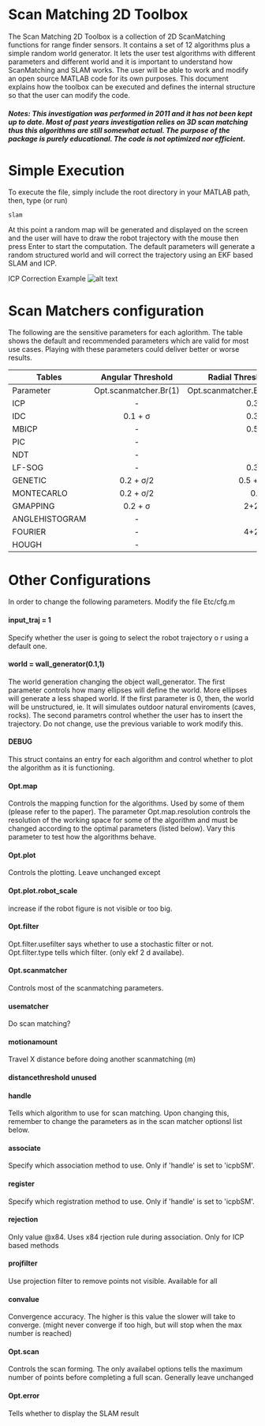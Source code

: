 # Scan Matching 2D Toolbox

The Scan Matching 2D Toolbox is a collection of 2D ScanMatching functions for range finder sensors.
It contains a set of 12 algorithms plus a simple random world generator.
It lets the user test algorithms with different parameters and different world and it is important to
understand how ScanMatching and SLAM works. The user will be able to work and modify an open
source MATLAB code for its own purposes. This document explains how the toolbox can be executed
and defines the internal structure so that the user can modify the code.

##### Notes: This investigation was performed in 2011 and it has not been kept up to date. Most of past years investigation relies on 3D scan matching thus this algorithms are still somewhat actual. The purpose of the package is purely educational. The code is not optimized nor efficient.

# Simple Execution

To execute the file, simply include the root directory in your MATLAB path, then, type (or run)

```
slam
```

At this point a random map will be generated
and displayed on the screen and the user will
have to draw the robot trajectory with the
mouse then press Enter to start the
computation. The default parameters will
generate a random structured world and will
correct the trajectory using an EKF based
SLAM and ICP.

ICP Correction Example
![alt text](https://github.com/szandara/2DScanMatching_SLAM/blob/master/icp.gif "ICP Scan Correction example")

# Scan Matchers configuration
The following are the sensitive parameters for each aglorithm. The table shows the default and recommended parameters which are valid for most use cases. Playing with these parameters could deliver better or worse results.

| Tables        | Angular Threshold           | Radial Threshold  | Grid Resolution  | Min. Iterations  |
| ------------- |:-------------:| -----:|-----:|-----:|
| Parameter      | Opt.scanmatcher.Br(1) | Opt.scanmatcher.Br(2) | Opt.map.resolution | Opt.scanmatcher.niterconv
| ICP     | -      |   0.3 + σ | - | 3 |
| IDC     | 0.1 + σ|   0.3 + σ | - | 3 |
| MBICP     | -      |   0.5 + σ | - | 3 |
| PIC     | -      |   - | - | 3 |
| NDT     | -      |   - | 3 | 3 |
| LF-SOG     | -      |   0.3 + σ | - | 3 |
| GENETIC     | 0.2 + σ/2      |   0.5 + σ/2 | 0.1 | 5 |
| MONTECARLO     | 0.2 + σ/2      |   0.7+σ | 0.1 | 4 |
| GMAPPING     | 0.2 + σ      |   2+2σ^2 | 0.1 | 5 |
| ANGLEHISTOGRAM     | -     |   - |  1 | - |
| FOURIER     | -   |   4+2σ^2 | 0.5 | - |
| HOUGH     | -   |   1+σ | 4 | - | 


# Other Configurations

In order to change the following parameters. Modify the file Etc/cfg.m

#### input_traj = 1 
Specify whether the user is going to
select the robot trajectory o r using a
default one.

#### world = wall_generator(0.1,1)
The world generation changing the object
wall_generator.
The first parameter controls how many ellipses
will define the world. More ellipses will generate
a less shaped world. If the first parameter is 0,
then, the world will be unstructured, ie. It will
simulates outdoor natural enviroments (caves,
rocks).
The second parametrs control whether the user has
to insert the trajectory. Do not change, use the
previous variable to work modify this.

#### DEBUG
This struct contains an entry for each algorithm
and control whether to plot the algorithm as it is
functioning.

#### Opt.map 
Controls the mapping function for the algorithms.
Used by some of them (please refer to the paper).
The parameter Opt.map.resolution controls the
resolution of the working space for some of the
algorithm and must be changed according to the
optimal parameters (listed below). Vary this
parameter to test how the algorithms behave.

#### Opt.plot 
Controls the plotting. Leave unchanged except

#### Opt.plot.robot_scale
increase if the robot figure is not visible or too big.

#### Opt.filter 
Opt.filter.usefilter says whether to use a stochastic
filter or not. Opt.filter.type tells which filter. (only
ekf 2 d availabe).

#### Opt.scanmatcher 
Controls most of the scanmatching parameters.

#### usematcher 
Do scan matching?

#### motionamount 
Travel X distance before doing another
scanmatching (m)

#### distancethreshold unused

#### handle
Tells which algorithm to use for scan matching.
Upon changing this, remember to change the parameters as in the scan matcher optionsl list below.

#### associate 
Specify which association method to use. Only if 'handle' is set to 'icpbSM'.

#### register 
Specify which registration method to use. Only if 'handle' is set to 'icpbSM'.

#### rejection 
Only value @x84. Uses x84 rjection rule during
association. Only for ICP based methods

#### projfilter
Use projection filter to remove points not visible.
Available for all

#### convalue
Convergence accuracy. The higher is this value
the slower will take to converge. (might never
converge if too high, but will stop when the max
number is reached)

####  Opt.scan 
Controls the scan forming. The only availabel
options tells the maximum number of points
before completing a full scan. Generally leave
unchanged

####  Opt.error 
Tells whether to display the SLAM result
